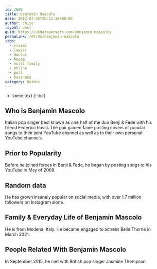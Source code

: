 ```yaml
---
id: 2659
title: Benjamin Mascolo
date: 2012-04-05T20:12:38+00:00
author: chito
layout: post
guid: https://ukdataservers.com/benjamin-mascolo/
permalink: /04/05/benjamin-mascolo
tags:
  - claims
  - lawyer
  - doctor
  - house
  - multi family
  - online
  - poll
  - business
category: Guides
---
```


* some text
{: toc}


## Who is  Benjamin Mascolo
                  
                  
                  
Italian pop singer best known as one half of the duo Benji & Fede with his friend Federico Rossi. The pair gained fame posting covers of popular songs to their joint YouTube channel as well as to their own personal YouTube channels.
                  
                
                
                
## Prior to Popularity 
                  
                  
                  
Before he joined forces in Benji & Fede, he began by posting songs to his YouTube in May of 2008.
                  
                
                
                
## Random data 
                  
                  
                  
He has grown insanely popular on social media, with over 1.7 million followers on Instagram alone.
                  
                
                
                
## Family & Everyday Life of Benjamin Mascolo
                  
                  
                  
He is from Modena, Italy. He became engaged to actress Bella Thorne in March 2021.
                  
                
                
                
## People Related With  Benjamin Mascolo
                  
                  
                  
In September 2015, he met with British pop singer Jasmine Thompson.
                  
                
              
            
          
          
          
    
    
  
